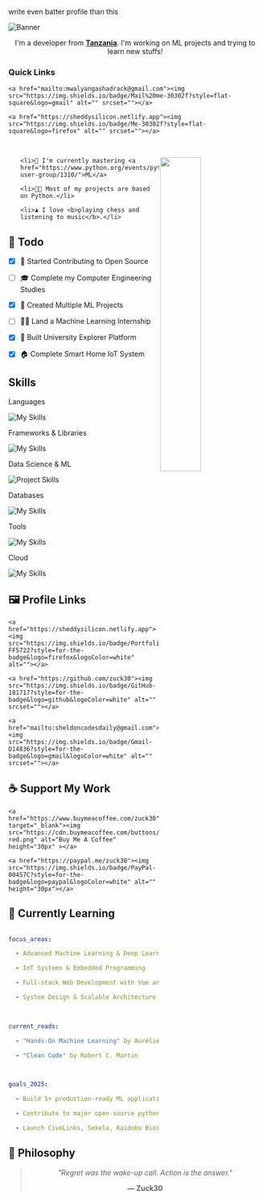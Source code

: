 write even batter profile than this 

![Banner](https://capsule-render.vercel.app/api?type=venom&height=200&color=0:43cea2,100:185a9d&text=Hello,%20I'm%20Zuck30&textBg=false&desc=(he/him)&descAlign=79&fontAlign=50&descAlignY=70&fontColor=f7f5f5)

<p align="center">I'm a developer from <strong><a href="https://www.google.com/travel/things-to-do?dest_src=ut&dest_mid=%2Fm%2F0htfv">Tanzania</a></strong>. I'm working on ML projects and trying to learn new stuffs!</p>

<h3>Quick Links</h3>

<div align="left">

    <a href="mailto:mwalyangashadrack@gmail.com"><img src="https://img.shields.io/badge/Mail%20me-30302f?style=flat-square&logo=gmail" alt="" srcset=""></a>

    <a href="https://sheddysilicon.netlify.app"><img src="https://img.shields.io/badge/Me-30302f?style=flat-square&logo=firefox" alt="" srcset=""></a>

</div>

<br>

<a href="https://github.com/zuck30"><img align="right" height="auto" width="40%" src="https://i.pinimg.com/originals/81/17/8b/81178b47a8598f0c81c4799f2cdd4057.gif" style="right:0px" /></a>

<ul>

    <li>🔭 I'm currently mastering <a href="https://www.python.org/events/python-user-group/1310/">ML</a>

    <li>👨‍💻 Most of my projects are based on Python.</li>

    <li>♟️ I love <b>playing chess and listening to music</b>.</li>

</ul>

<h2>📌 Todo</h2>

- [x] 💬 Started Contributing to Open Source

- [ ] 🎓 Complete my Computer Engineering Studies

- [x] 🎯 Created Multiple ML Projects

- [ ] 👨‍💻 Land a Machine Learning Internship

- [x] 🚀 Built University Explorer Platform

- [x] 🏠 Complete Smart Home IoT System

<h2 id=lang>Skills</h2>

Languages

![My Skills](https://skillicons.dev/icons?i=python,js,ts,html,css,cpp,bash,md&perline=10)

Frameworks & Libraries

![My Skills](https://skillicons.dev/icons?i=react,fastapi,django,vue,tailwind,bootstrap&perline=10)

Data Science & ML

![Project Skills](https://skillicons.dev/icons?i=py,pandas,numpy,sklearn,matplotlib,seaborn,pytorch,tensorflow,streamlit,bs4&perline=10)

Databases

![My Skills](https://skillicons.dev/icons?i=sqlite,mysql,mongodb&perline=10)

Tools

![My Skills](https://skillicons.dev/icons?i=docker,figma,vscode,git,github,linux,postman&perline=10)

Cloud

![My Skills](https://skillicons.dev/icons?i=netlify,vercel,heroku&perline=10)

<h2>🖼 Profile Links</h2>

<p>

    <a href="https://sheddysilicon.netlify.app"><img src="https://img.shields.io/badge/Portfolio-FF5722?style=for-the-badge&logo=firefox&logoColor=white" alt=""></a>

    <a href="https://github.com/zuck30"><img src="https://img.shields.io/badge/GitHub-181717?style=for-the-badge&logo=github&logoColor=white" alt="" srcset=""></a>

    <a href="mailto:sheldoncodesdaily@gmail.com"><img src="https://img.shields.io/badge/Gmail-D14836?style=for-the-badge&logo=gmail&logoColor=white" alt="" srcset=""></a>

</p>

<h2>☕️ Support My Work</h2>

<p>

    <a href="https://www.buymeacoffee.com/zuck30" target="_blank"><img src="https://cdn.buymeacoffee.com/buttons/v2/default-red.png" alt="Buy Me A Coffee" height="30px" ></a>

    <a href="https://paypal.me/zuck30"><img src="https://img.shields.io/badge/PayPal-00457C?style=for-the-badge&logo=paypal&logoColor=white" alt="" height="30px"></a>

</p>

<h2>🧠 Currently Learning</h2>

```yaml

focus_areas:

  - Advanced Machine Learning & Deep Learning

  - IoT Systems & Embedded Programming  

  - Full-stack Web Development with Vue and React

  - System Design & Scalable Architecture

  

current_reads:

  - "Hands-On Machine Learning" by Aurélien Géron

  - "Clean Code" by Robert C. Martin

  

goals_2025:

  - Build 5+ production-ready ML applications

  - Contribute to major open-source python ML libraries

  - Launch CiveLinks, Sekela, Kaidoku Bioinformatics Copilot platform for students and researchers.   

```

<h2>💭 Philosophy</h2>

<div align="center">

<blockquote>

<p><em>"Regret was the wake-up call. Action is the answer."</em></p>

<p><strong>— Zuck30</strong></p>

</blockquote>

</div>
